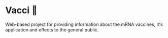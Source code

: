# Vacci 🦠

Web-based project for providing information about the mRNA vaccines, it's application and effects to the general public.
